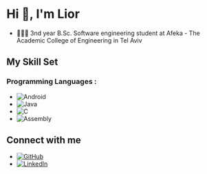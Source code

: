 # Hi 👋, I'm Lior

- 👨🏻‍🎓 3nd year B.Sc. Software engineering student at Afeka - The Academic College of Engineering in Tel Aviv 

## My Skill Set

### Programming Languages :
- ![Android](https://img.shields.io/badge/Android-3DDC84?style=for-the-badge&logo=android&logoColor=white)
- ![Java](https://img.shields.io/badge/Java-ED8B00?style=for-the-badge&logo=java&logoColor=white)
- ![C](https://img.shields.io/badge/C-00599C?style=for-the-badge&logo=c&logoColor=white)
- ![Assembly](https://img.shields.io/badge/Assembly-0078D4?style=for-the-badge&logo=windows-terminal&logoColor=white)



## Connect with me
- [![GitHub](https://img.shields.io/badge/GitHub-100000?style=for-the-badge&logo=github&logoColor=white)]([https://github.com/ShaniHalali](https://github.com/Lioravraham5))
- [![LinkedIn](https://img.shields.io/badge/LinkedIn-0077B5?style=for-the-badge&logo=linkedin&logoColor=white)](https://www.linkedin.com/in/lior-avraham-468796247?utm_source=share&utm_campaign=share_via&utm_content=profile&utm_medium=android_app)
